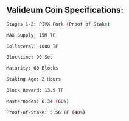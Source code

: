 ## Valideum Coin Specifications:

```bash
Stages 1-2: PIVX Fork (Proof of Stake)

MAX Supply: 15M TF

Collateral: 1000 TF

Blocktime: 90 Sec

Maturity: 60 Blocks

Staking Age: 2 Hours

Block Reward: 13.9 TF

Masternodes: 8.34 (60%)

Proof-of-Stake: 5.56 TF (40%)

